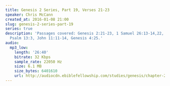 ```yaml
---
title: Genesis 2 Series, Part 19, Verses 21-23
speaker: Chris McCann
created_at: 2016-01-08 21:00
slug: genesis-2-series-part-19
series: true
description: 'Passages covered: Genesis 2:21-23, 1 Samuel 26:13-14,22, Luke 16:23-26,
  Psalm 13:3, John 11:11-14, Genesis 4:25.'
audio:
  mp3_low:
    length: '26:40'
    bitrate: 32 Kbps
    sample_rate: 22050 Hz
    size: 6.1 MB
    size_bytes: 6401610
    url: http://audiocdn.ebiblefellowship.com/studies/genesis/chapter-2/2016.01.08_McCann_-_Genesis_2_Series_Part_19.mp3
---
```


